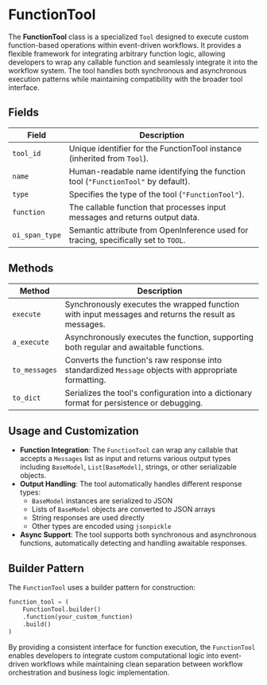 # FunctionTool

The **FunctionTool** class is a specialized `Tool` designed to execute custom function-based operations within event-driven workflows. It provides a flexible framework for integrating arbitrary function logic, allowing developers to wrap any callable function and seamlessly integrate it into the workflow system. The tool handles both synchronous and asynchronous execution patterns while maintaining compatibility with the broader tool interface.

## Fields

| Field          | Description                                                                                            |
|----------------|--------------------------------------------------------------------------------------------------------|
| `tool_id`      | Unique identifier for the FunctionTool instance (inherited from `Tool`).                              |
| `name`         | Human-readable name identifying the function tool (`"FunctionTool"` by default).                      |
| `type`         | Specifies the type of the tool (`"FunctionTool"`).                                                    |
| `function`     | The callable function that processes input messages and returns output data.                           |
| `oi_span_type` | Semantic attribute from OpenInference used for tracing, specifically set to `TOOL`.                   |

## Methods

| Method              | Description                                                                                                  |
|---------------------|--------------------------------------------------------------------------------------------------------------|
| `execute`           | Synchronously executes the wrapped function with input messages and returns the result as messages.         |
| `a_execute`         | Asynchronously executes the function, supporting both regular and awaitable functions.                       |
| `to_messages`       | Converts the function's raw response into standardized `Message` objects with appropriate formatting.        |
| `to_dict`           | Serializes the tool's configuration into a dictionary format for persistence or debugging.                  |

## Usage and Customization

- **Function Integration**: The `FunctionTool` can wrap any callable that accepts a `Messages` list as input and returns various output types including `BaseModel`, `List[BaseModel]`, strings, or other serializable objects.
- **Output Handling**: The tool automatically handles different response types:
  - `BaseModel` instances are serialized to JSON
  - Lists of `BaseModel` objects are converted to JSON arrays
  - String responses are used directly
  - Other types are encoded using `jsonpickle`
- **Async Support**: The tool supports both synchronous and asynchronous functions, automatically detecting and handling awaitable responses.

## Builder Pattern

The `FunctionTool` uses a builder pattern for construction:

```python
function_tool = (
    FunctionTool.builder()
    .function(your_custom_function)
    .build()
)
```

By providing a consistent interface for function execution, the `FunctionTool` enables developers to integrate custom computational logic into event-driven workflows while maintaining clean separation between workflow orchestration and business logic implementation.
